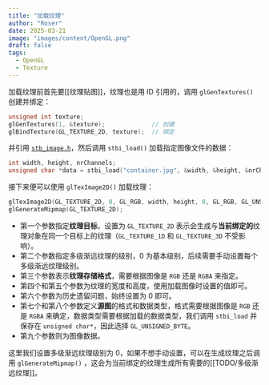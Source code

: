 ```yaml
---
title: "加载纹理"
author: "Roser"
date: 2025-03-21
image: "images/content/OpenGL.png"
draft: false
tags:
  - OpenGL
  - Texture
---
```

加载纹理前首先要[[纹理贴图]]，纹理也是用 ID 引用的，调用 `glGenTextures()` 创建并绑定：

```cpp
unsigned int texture;
glGenTextures(1, &texture);             // 创建
glBindTexture(GL_TEXTURE_2D, texture);  // 绑定
```

并引用 [`stb_image.h`](图像加载库.md)，然后调用 `stbi_load()` 加载指定图像文件的数据：

```cpp
int width, height, nrChannels;
unsigned char *data = stbi_load("container.jpg", &width, &height, &nrChannels, 0);
```

接下来便可以使用 `glTexImage2D()` 加载纹理：

```cpp
glTexImage2D(GL_TEXTURE_2D, 0, GL_RGB, width, height, 0, GL_RGB, GL_UNSIGNED_BYTE, data);
glGenerateMipmap(GL_TEXTURE_2D);
```

- 第一个参数指定**纹理目标**，设置为 `GL_TEXTURE_2D` 表示会生成与**当前绑定的**纹理对象在同一个目标上的纹理（`GL_TEXTURE_1D` 和 `GL_TEXTURE_3D` 不受影响）。
- 第二个参数指定多级渐远纹理的级别，0 为基本级别，后续需要手动设置每个多级渐远纹理级别。
- 第三个参数表示**纹理存储格式**，需要根据图像是 `RGB` 还是 `RGBA` 来指定。
- 第四个和第五个参数为纹理的宽度和高度，使用加载图像时设置的值即可。
- 第六个参数为历史遗留问题，始终设置为 0 即可。
- 第七个和第八个参数定义**源图**的格式和数据类型，格式需要根据图像是 `RGB` 还是 `RGBA` 来确定，数据类型需要根据加载的数据类型，我们调用 `stbi_load` 并保存在 `unsigned char*`，因此选择 `GL_UNSIGNED_BYTE`。
- 第九个参数则为图像数据。

这里我们设置多级渐远纹理级别为 0，如果不想手动设置，可以在生成纹理之后调用 `glGenerateMipmap()` ，这会为当前绑定的纹理生成所有需要的[[TODO/多级渐远纹理]]。